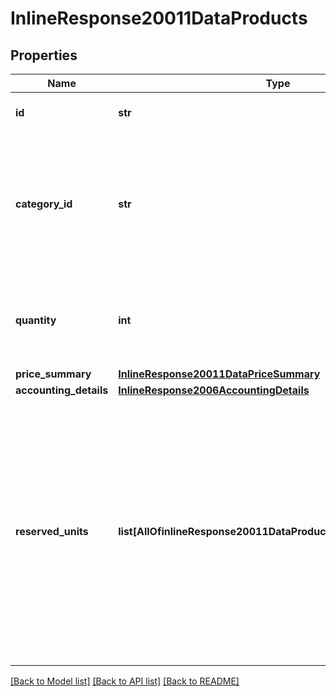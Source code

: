 # InlineResponse20011DataProducts

## Properties
Name | Type | Description | Notes
------------ | ------------- | ------------- | -------------
**id** | **str** | The Partner supplied id for the product. | 
**category_id** | **str** | The categorization for this product.  This field is a uuid and the only acceptable values are the provided categorization uuids.  | [optional] 
**quantity** | **int** | The quantity of this product being reserved. This isn&#x27;t used if bookings are present. | [optional] 
**price_summary** | [**InlineResponse20011DataPriceSummary**](InlineResponse20011DataPriceSummary.md) |  | [optional] 
**accounting_details** | [**InlineResponse2006AccountingDetails**](InlineResponse2006AccountingDetails.md) |  | [optional] 
**reserved_units** | **list[AllOfinlineResponse20011DataProductsReservedUnitsItems]** | An array of reserved units. This section may also be used for iframe bookings to pass details from the partner back to Groupon about the reservation. If quantity is specified in the request, the size of this array should match the quantity in the request.  | 

[[Back to Model list]](../README.md#documentation-for-models) [[Back to API list]](../README.md#documentation-for-api-endpoints) [[Back to README]](../README.md)

